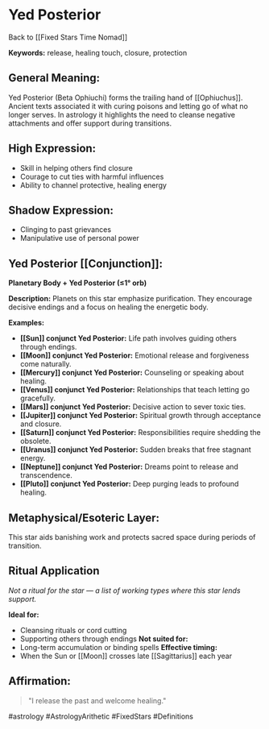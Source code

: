 # Yed Posterior

Back to [[Fixed Stars Time Nomad]]

**Keywords:** release, healing touch, closure, protection

## General Meaning:
Yed Posterior (Beta Ophiuchi) forms the trailing hand of [[Ophiuchus]]. Ancient texts associated it with curing poisons and letting go of what no longer serves. In astrology it highlights the need to cleanse negative attachments and offer support during transitions.

## High Expression:
- Skill in helping others find closure
- Courage to cut ties with harmful influences
- Ability to channel protective, healing energy

## Shadow Expression:
- Clinging to past grievances
- Manipulative use of personal power

## Yed Posterior [[Conjunction]]:

**Planetary Body + Yed Posterior (≤1° orb)**

**Description:**
Planets on this star emphasize purification. They encourage decisive endings and a focus on healing the energetic body.

**Examples:**
- **[[Sun]] conjunct Yed Posterior:** Life path involves guiding others through endings.
- **[[Moon]] conjunct Yed Posterior:** Emotional release and forgiveness come naturally.
- **[[Mercury]] conjunct Yed Posterior:** Counseling or speaking about healing.
- **[[Venus]] conjunct Yed Posterior:** Relationships that teach letting go gracefully.
- **[[Mars]] conjunct Yed Posterior:** Decisive action to sever toxic ties.
- **[[Jupiter]] conjunct Yed Posterior:** Spiritual growth through acceptance and closure.
- **[[Saturn]] conjunct Yed Posterior:** Responsibilities require shedding the obsolete.
- **[[Uranus]] conjunct Yed Posterior:** Sudden breaks that free stagnant energy.
- **[[Neptune]] conjunct Yed Posterior:** Dreams point to release and transcendence.
- **[[Pluto]] conjunct Yed Posterior:** Deep purging leads to profound healing.

## Metaphysical/Esoteric Layer:
This star aids banishing work and protects sacred space during periods of transition.

## Ritual Application
*Not a ritual for the star — a list of working types where this star lends support.*

**Ideal for:**
- Cleansing rituals or cord cutting
- Supporting others through endings
**Not suited for:**
- Long-term accumulation or binding spells
**Effective timing:**
- When the Sun or [[Moon]] crosses late [[Sagittarius]] each year

## Affirmation:

> "I release the past and welcome healing."

#astrology #AstrologyArithetic #FixedStars #Definitions
